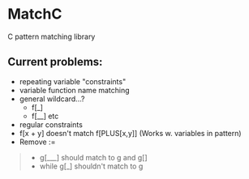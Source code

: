 # MatchC
C pattern matching library

## Current problems:
* repeating variable "constraints"
* variable function name matching
* general wildcard...? 
  * f[_] 
  * f[__] etc
* regular constraints
* f[x + y] doesn't match f[PLUS[x,y]] (Works w. variables in pattern)
* Remove :=
> * g[___] should match to g and g[] 
> * while g[_] shouldn't match to g